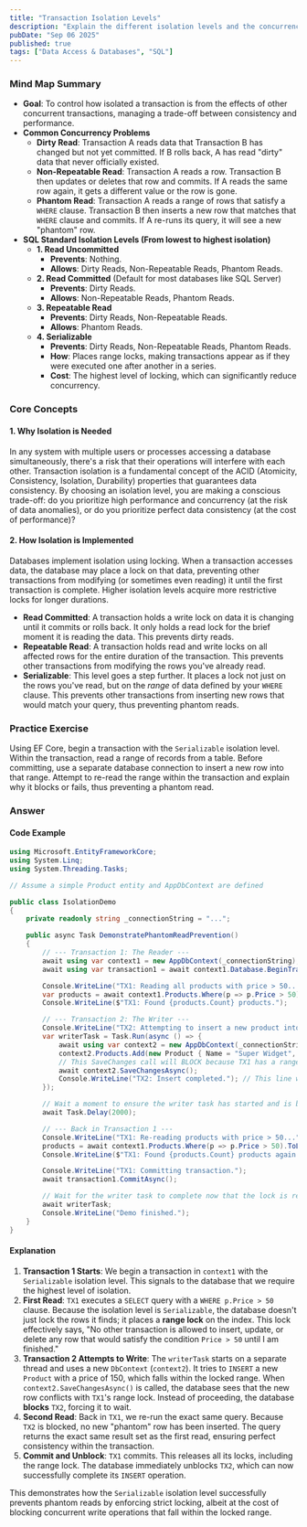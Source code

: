```yaml
---
title: "Transaction Isolation Levels"
description: "Explain the different isolation levels and the concurrency issues they prevent (dirty reads, phantom reads)."
pubDate: "Sep 06 2025"
published: true
tags: ["Data Access & Databases", "SQL"]
---
```


### Mind Map Summary

- **Goal**: To control how isolated a transaction is from the effects of other concurrent transactions, managing a trade-off between consistency and performance.
- **Common Concurrency Problems**
  - **Dirty Read**: Transaction A reads data that Transaction B has changed but not yet committed. If B rolls back, A has read "dirty" data that never officially existed.
  - **Non-Repeatable Read**: Transaction A reads a row. Transaction B then updates or deletes that row and commits. If A reads the same row again, it gets a different value or the row is gone.
  - **Phantom Read**: Transaction A reads a range of rows that satisfy a `WHERE` clause. Transaction B then inserts a new row that matches that `WHERE` clause and commits. If A re-runs its query, it will see a new "phantom" row.
- **SQL Standard Isolation Levels (From lowest to highest isolation)**
  - **1. Read Uncommitted**
    - **Prevents**: Nothing.
    - **Allows**: Dirty Reads, Non-Repeatable Reads, Phantom Reads.
  - **2. Read Committed** (Default for most databases like SQL Server)
    - **Prevents**: Dirty Reads.
    - **Allows**: Non-Repeatable Reads, Phantom Reads.
  - **3. Repeatable Read**
    - **Prevents**: Dirty Reads, Non-Repeatable Reads.
    - **Allows**: Phantom Reads.
  - **4. Serializable**
    - **Prevents**: Dirty Reads, Non-Repeatable Reads, Phantom Reads.
    - **How**: Places range locks, making transactions appear as if they were executed one after another in a series.
    - **Cost**: The highest level of locking, which can significantly reduce concurrency.

### Core Concepts

#### 1. Why Isolation is Needed
In any system with multiple users or processes accessing a database simultaneously, there's a risk that their operations will interfere with each other. Transaction isolation is a fundamental concept of the ACID (Atomicity, Consistency, Isolation, Durability) properties that guarantees data consistency. By choosing an isolation level, you are making a conscious trade-off: do you prioritize high performance and concurrency (at the risk of data anomalies), or do you prioritize perfect data consistency (at the cost of performance)?

#### 2. How Isolation is Implemented
Databases implement isolation using locking. When a transaction accesses data, the database may place a lock on that data, preventing other transactions from modifying (or sometimes even reading) it until the first transaction is complete. Higher isolation levels acquire more restrictive locks for longer durations.

- **Read Committed**: A transaction holds a write lock on data it is changing until it commits or rolls back. It only holds a read lock for the brief moment it is reading the data. This prevents dirty reads.
- **Repeatable Read**: A transaction holds read and write locks on all affected rows for the entire duration of the transaction. This prevents other transactions from modifying the rows you've already read.
- **Serializable**: This level goes a step further. It places a lock not just on the rows you've read, but on the *range* of data defined by your `WHERE` clause. This prevents other transactions from inserting new rows that would match your query, thus preventing phantom reads.

### Practice Exercise

Using EF Core, begin a transaction with the `Serializable` isolation level. Within the transaction, read a range of records from a table. Before committing, use a separate database connection to insert a new row into that range. Attempt to re-read the range within the transaction and explain why it blocks or fails, thus preventing a phantom read.

### Answer

#### Code Example

```csharp
using Microsoft.EntityFrameworkCore;
using System.Linq;
using System.Threading.Tasks;

// Assume a simple Product entity and AppDbContext are defined

public class IsolationDemo
{
    private readonly string _connectionString = "...";

    public async Task DemonstratePhantomReadPrevention()
    {
        // --- Transaction 1: The Reader ---
        await using var context1 = new AppDbContext(_connectionString);
        await using var transaction1 = await context1.Database.BeginTransactionAsync(System.Data.IsolationLevel.Serializable);

        Console.WriteLine("TX1: Reading all products with price > 50...");
        var products = await context1.Products.Where(p => p.Price > 50).ToListAsync();
        Console.WriteLine($"TX1: Found {products.Count} products.");

        // --- Transaction 2: The Writer ---
        Console.WriteLine("TX2: Attempting to insert a new product into the range...");
        var writerTask = Task.Run(async () => {
            await using var context2 = new AppDbContext(_connectionString);
            context2.Products.Add(new Product { Name = "Super Widget", Price = 150 });
            // This SaveChanges call will BLOCK because TX1 has a range lock
            await context2.SaveChangesAsync(); 
            Console.WriteLine("TX2: Insert completed."); // This line will be delayed
        });

        // Wait a moment to ensure the writer task has started and is blocked
        await Task.Delay(2000);

        // --- Back in Transaction 1 ---
        Console.WriteLine("TX1: Re-reading products with price > 50...");
        products = await context1.Products.Where(p => p.Price > 50).ToListAsync();
        Console.WriteLine($"TX1: Found {products.Count} products again. The count is consistent.");

        Console.WriteLine("TX1: Committing transaction.");
        await transaction1.CommitAsync();

        // Wait for the writer task to complete now that the lock is released
        await writerTask;
        Console.WriteLine("Demo finished.");
    }
}
```

#### Explanation

1.  **Transaction 1 Starts**: We begin a transaction in `context1` with the `Serializable` isolation level. This signals to the database that we require the highest level of isolation.
2.  **First Read**: `TX1` executes a `SELECT` query with a `WHERE p.Price > 50` clause. Because the isolation level is `Serializable`, the database doesn't just lock the rows it finds; it places a **range lock** on the index. This lock effectively says, "No other transaction is allowed to insert, update, or delete any row that would satisfy the condition `Price > 50` until I am finished."
3.  **Transaction 2 Attempts to Write**: The `writerTask` starts on a separate thread and uses a new `DbContext` (`context2`). It tries to `INSERT` a new `Product` with a price of 150, which falls within the locked range. When `context2.SaveChangesAsync()` is called, the database sees that the new row conflicts with `TX1`'s range lock. Instead of proceeding, the database **blocks** `TX2`, forcing it to wait.
4.  **Second Read**: Back in `TX1`, we re-run the exact same query. Because `TX2` is blocked, no new "phantom" row has been inserted. The query returns the exact same result set as the first read, ensuring perfect consistency within the transaction.
5.  **Commit and Unblock**: `TX1` commits. This releases all its locks, including the range lock. The database immediately unblocks `TX2`, which can now successfully complete its `INSERT` operation.

This demonstrates how the `Serializable` isolation level successfully prevents phantom reads by enforcing strict locking, albeit at the cost of blocking concurrent write operations that fall within the locked range.